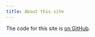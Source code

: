 ```yaml
---
title: About this site
---
```


The code for this site is [on GitHub](https://github.com/nathantypanski/nathantypanski.com).

